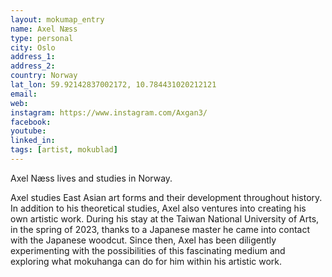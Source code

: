 ```yaml
---
layout: mokumap_entry
name: Axel Næss
type: personal
city: Oslo
address_1: 
address_2:
country: Norway
lat_lon: 59.92142837002172, 10.784431020212121
email:
web:
instagram: https://www.instagram.com/Axgan3/
facebook:
youtube:
linked_in:
tags: [artist, mokublad]
---
```

Axel Næss lives and studies in Norway. 

Axel studies East Asian art forms and their development throughout history. In addition to his theoretical studies, Axel also ventures into creating his own artistic work. During his stay at the Taiwan National University of Arts, in the spring of 2023, thanks to a Japanese master he came into contact with the Japanese woodcut. 
Since then, Axel has been diligently experimenting with the possibilities of this fascinating medium and exploring what mokuhanga can do for him within his artistic work.